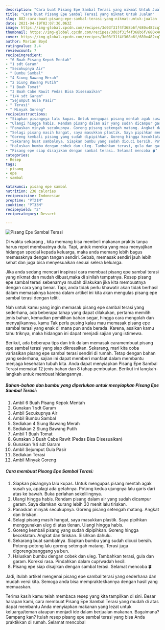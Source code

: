 ```yaml
---
description: "Cara buat Pisang Epe Sambal Terasi yang nikmat Untuk Jualan"
title: "Cara buat Pisang Epe Sambal Terasi yang nikmat Untuk Jualan"
slug: 882-cara-buat-pisang-epe-sambal-terasi-yang-nikmat-untuk-jualan
date: 2021-04-19T02:07:36.063Z
image: https://img-global.cpcdn.com/recipes/3d03f31f4f368b6f/680x482cq70/pisang-epe-sambal-terasi-foto-resep-utama.jpg
thumbnail: https://img-global.cpcdn.com/recipes/3d03f31f4f368b6f/680x482cq70/pisang-epe-sambal-terasi-foto-resep-utama.jpg
cover: https://img-global.cpcdn.com/recipes/3d03f31f4f368b6f/680x482cq70/pisang-epe-sambal-terasi-foto-resep-utama.jpg
author: Marian Boyd
ratingvalue: 3.4
reviewcount: 7
recipeingredient:
- "6 Buah Pisang Kepok Mentah"
- "1 sdt Garam"
- "Secukupnya Air"
- " Bumbu Sambal"
- "4 Siung Bawang Merah"
- "2 Siung Bawang Putih"
- "1 Buah Tomat"
- "3 Buah Cabe Rawit Pedas Bisa Disesuaikan"
- "1/4 sdt Garam"
- "Sejumput Gula Pasir"
- " Terasi"
- " Minyak Goreng"
recipeinstructions:
- "Siapkan pisangnya lalu kupas. Untuk mengupas pisang mentah agak susah ya, apalagi ada getahnya. Potong kedua ujungnya lalu garis dari atas ke bawah. Buka perlahan sekelilingnya."
- "Ulangi hingga habis. Rendam pisang dalam air yang sudah dicampur garam. Saya diamkan kurang lebih 30 menit lalu tiriskan."
- "Panaskan minyak secukupnya. Goreng pisang setengah matang. Angkat dan tiriskan."
- "Selagi pisang masih hangat, saya masukkan plastik. Saya pipihkan menggunakan uleg di atas tlenan. Ulangi hingga habis."
- "Goreng kembali pisang yang sudah dipipihkan. Goreng hingga kecoklatan. Angkat dan tiriskan. Sisihkan dahulu."
- "Sekarang buat sambalnya. Siapkan bumbu yang sudah dicuci bersih. Potong-potong lalu goreng setengah matang. Terasi juga digoreng/panggang ya bun."
- "Haluskan bumbu dengan cobek dan uleg. Tambahkan terasi, gula dan garam. Koreksi rasa. Pindahkan dalam cup/wadah kecil."
- "Pisang epe siap disajikan dengan sambal terasi. Selamat mencoba 🍀"
categories:
- Resep
tags:
- pisang
- epe
- sambal

katakunci: pisang epe sambal 
nutrition: 238 calories
recipecuisine: Indonesian
preptime: "PT21M"
cooktime: "PT33M"
recipeyield: "2"
recipecategory: Dessert

---
```



![Pisang Epe Sambal Terasi](https://img-global.cpcdn.com/recipes/3d03f31f4f368b6f/680x482cq70/pisang-epe-sambal-terasi-foto-resep-utama.jpg)

Di waktu  sekarang , kita memang bisa membeli makanan praktis tanpa harus repot membuatnya dulu. Tapi, untuk mereka yang mau menyajikan hidangan special kepada keluarga, maka anda memang lebih bagus memasaknya dengan tangan sendiri. Sebab, memasak sendiri jauh lebih sehat dan juga bisa menyesuaikan sesuai selera keluarga.

Jika anda sedang mencari inspirasi cara membuat pisang epe sambal terasi yang nikmat dan mudah dibuat,maka di sinilah tempatnya. Resep pisang epe sambal terasi  sebenarnya mudah dilakukan jika kita membuatnya dengan cara yang benar. Tapi, anda tidak perlu khawatir akan tidak berhasil dalam memasaknya 
karena dalam artikel ini kita akan mengulas pisang epe sambal terasi dengan teliti.  



Nah untuk kamu yang ingin memasak pisang epe sambal terasi yang sederhana, ada beberapa tahap yang dapat dilakukan, pertama memilih jenis bahan, kemudian pemilihan bahan segar, hingga cara mengolah dan menyajikannya. kamu Tak perlu pusing kalau mau memasak pisang epe sambal terasi yang enak di mana pun anda berada. Karena, asalkan kamu  tahu triknya, maka hidangan ini dapat menjadi sajian yang istimewa.

Berikut, ada beberapa tips dan trik dalam memasak caramembuat pisang epe sambal terasi yang siap dikreasikan. Sekarang, mari kita coba variasikan pisang epe sambal terasi sendiri di rumah. Tetap dengan bahan yang sederhana, sajian ini dapat memberi manfaat dalam membantu menjaga kesehatan tubuh kita. Anda dapat menyiapkan Pisang Epe Sambal Terasi memakai 12 jenis bahan dan 8 tahap pembuatan. Berikut ini langkah-langkah untuk membuat hidangannya.

<!--inarticleads1-->

##### Bahan-bahan dan bumbu yang diperlukan untuk menyiapkan Pisang Epe Sambal Terasi:

1. Ambil 6 Buah Pisang Kepok Mentah
1. Gunakan 1 sdt Garam
1. Ambil Secukupnya Air
1. Ambil  Bumbu Sambal
1. Sediakan 4 Siung Bawang Merah
1. Sediakan 2 Siung Bawang Putih
1. Ambil 1 Buah Tomat
1. Gunakan 3 Buah Cabe Rawit (Pedas Bisa Disesuaikan)
1. Gunakan 1/4 sdt Garam
1. Ambil Sejumput Gula Pasir
1. Sediakan  Terasi
1. Ambil  Minyak Goreng




<!--inarticleads2-->

##### Cara membuat Pisang Epe Sambal Terasi:

1. Siapkan pisangnya lalu kupas. Untuk mengupas pisang mentah agak susah ya, apalagi ada getahnya. Potong kedua ujungnya lalu garis dari atas ke bawah. Buka perlahan sekelilingnya.
1. Ulangi hingga habis. Rendam pisang dalam air yang sudah dicampur garam. Saya diamkan kurang lebih 30 menit lalu tiriskan.
1. Panaskan minyak secukupnya. Goreng pisang setengah matang. Angkat dan tiriskan.
1. Selagi pisang masih hangat, saya masukkan plastik. Saya pipihkan menggunakan uleg di atas tlenan. Ulangi hingga habis.
1. Goreng kembali pisang yang sudah dipipihkan. Goreng hingga kecoklatan. Angkat dan tiriskan. Sisihkan dahulu.
1. Sekarang buat sambalnya. Siapkan bumbu yang sudah dicuci bersih. Potong-potong lalu goreng setengah matang. Terasi juga digoreng/panggang ya bun.
1. Haluskan bumbu dengan cobek dan uleg. Tambahkan terasi, gula dan garam. Koreksi rasa. Pindahkan dalam cup/wadah kecil.
1. Pisang epe siap disajikan dengan sambal terasi. Selamat mencoba 🍀




Jadi, itulah artikel mengenai  pisang epe sambal terasi  yang sederhana dan mudah versi kita. Semoga anda bisa mempraktekkannya dengan hasil yang memuaskan. 

Terima kasih kamu telah membaca resep yang kita tampilkan di sini. Besar harapan kami, cara membuat  Pisang Epe Sambal Terasi yang mudah di atas dapat membantu Anda menyiapkan makanan yang lezat untuk keluarga/teman ataupun menjadi ide dalam berjualan makanan. Bagaimana? Gampang kan? Itulah resep pisang epe sambal terasi yang bisa Anda praktikkan di rumah. Selamat mencoba!

